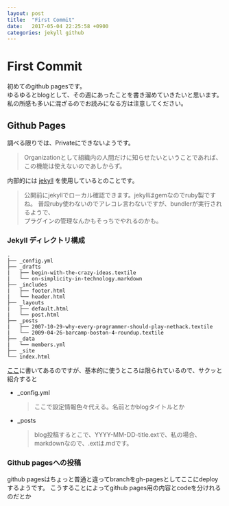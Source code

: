 ```yaml
---
layout: post
title:  "First Commit"
date:   2017-05-04 22:25:58 +0900
categories: jekyll github
---
```


# First Commit

初めてのgithub pagesです。  
ゆるゆるとblogとして、その週にあったことを書き溜めていきたいと思います。  
私の所感も多いに混ざるのでお読みになる方は注意してください。

## Github Pages

調べる限りでは、Privateにできないようです。
> Organizationとして組織内の人間だけに知らせたいということであれば、この機能は使えないのであしからず。

内部的には [jekyll](https://jekyllrb-ja.github.io/) を使用しているとのことです。
> 公開前にjekyllでローカル確認できます。jekyllはgemなのでruby製ですね。
> 普段ruby使わないのでアレコレ言わないですが、bundlerが実行されるようで、  
> プラグインの管理なんかもそっちでやれるのかも。  

### Jekyll ディレクトリ構成

```
.
├── _config.yml
├── _drafts
|   ├── begin-with-the-crazy-ideas.textile
|   └── on-simplicity-in-technology.markdown
├── _includes
|   ├── footer.html
|   └── header.html
├── _layouts
|   ├── default.html
|   └── post.html
├── _posts
|   ├── 2007-10-29-why-every-programmer-should-play-nethack.textile
|   └── 2009-04-26-barcamp-boston-4-roundup.textile
├── _data
|   └── members.yml
├── _site
└── index.html
```
[ここ](http://jekyllrb-ja.github.io/docs/structure/)に書いてあるのですが、基本的に使うところは限られているので、サクッと紹介すると

* _config.yml
  > ここで設定情報色々代える。名前とかblogタイトルとか

* _posts
  > blog投稿するとこで、YYYY-MM-DD-title.extで、私の場合、markdownなので、.extは.mdです。


### Github pagesへの投稿

github pagesはちょっと普通と違ってbranchをgh-pagesとしてここにdeployするようです。
こうすることによってgithub pages用の内容とcodeを分けれるのだとか

